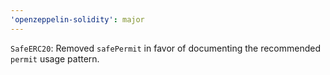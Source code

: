 ```yaml
---
'openzeppelin-solidity': major
---
```


`SafeERC20`: Removed `safePermit` in favor of documenting the recommended `permit` usage pattern.
